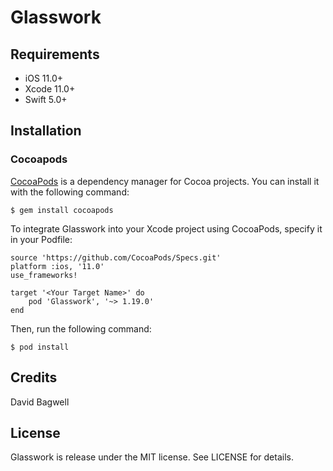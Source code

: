 # Glasswork

## Requirements

- iOS 11.0+
- Xcode 11.0+
- Swift 5.0+

## Installation

### Cocoapods

[CocoaPods](https://cocoapods.org/) is a dependency manager for Cocoa projects. You can install it with the following command:

```
$ gem install cocoapods
```

To integrate Glasswork into your Xcode project using CocoaPods, specify it in your Podfile:

```
source 'https://github.com/CocoaPods/Specs.git'
platform :ios, '11.0'
use_frameworks!

target '<Your Target Name>' do
    pod 'Glasswork', '~> 1.19.0'
end
```

Then, run the following command:

```
$ pod install
```

## Credits

David Bagwell

## License

Glasswork is release under the MIT license. See LICENSE for details.
